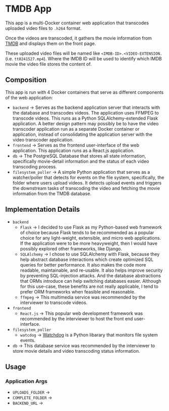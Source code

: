 # TMDB App

This app is a multi-Docker container web application that transcodes uploaded video files to `.h264` format.

Once the videos are transcoded, it gathers the movie information from [TMDB](https://www.themoviedb.org/) and
displays them on the front page.

These uploaded video files will be named like `<IMDB-ID>.<VIDEO-EXTENSION.` (i.e. `tt0241527.mp4`). Where the IMDB ID
will be used to identify which IMDB movie the video file stores the content of.

## Composition

This app is run with 4 Docker containers that serve as different components of the web application:
* `backend` -> Serves as the backend application server that interacts with the database and transcodes videos. The
    application uses FFMPEG to transcode videos. This
    runs as a Python SQLAlchemy-extended Flask application. A better design pattern may possibly be to have the video
    transcoder application run as a separate Docker container or application, instead of consolidating the
    application server with the video transcoder application.
* `frontend` -> Serves as the frontend user-interface of the web application. This application runs as a React.js
    application.
* `db` -> The PostgreSQL Database that stores all state information, specifically movie-detail information and the
    status of each video transcoding process.
* `filesystem_poller` -> A simple Python application that serves as a watcher/poller that detects for events on the
    file system, specifically, the folder where users upload videos. It detects upload events and triggers the
    downstream tasks of transcoding the video and fetching the movie information from the TMDB database.
    
 
## Implementation Details

* `backend`
    * `Flask` -> I decided to use Flask as my Python-based web framework of choice because Flask tends to be recommended
    as a popular choice for any light-weight, extensible, and micro web applications. If the application were to be
    more heavyweight, then I would have possibly explored other frameworks, like Django.
    * `SQLAlchemy` -> I chose to use SQLAlchemy with Flask, because they help abstract database interactions which
    create optimized SQL queries for better performance. It also makes the code more readable, maintainable, and
    re-usable. It also helps improve security by preventing SQL-injection attacks. And the database abstractions that 
    ORMs introduce can help switching databases easier. Although for this use-case, these benefits are not really 
    applicable, I tend to prefer ORM frameworks when feasible and reasonable.
    * `ffmpeg` -> This multimedia service was recommended by the interviewer to transcode videos.
* `frontend`
    * `React.js` -> This popular web development framework was recommended by the interviewer to host the front end
    user-interface.
* `filesystem_poller`
    * `watcdog` -> [Watchdog](https://pythonhosted.org/watchdog/) is a Python libarary that monitors file system events.
* `db` -> This database service was recommended by the interviewer to store movie details and video transcoding status
    information.

## Usage

### Application Args
* `UPLOADS_FOLDER` -> 
* `COMPLETE_FOLDER` ->
* `BACKEND_URL` -> 
